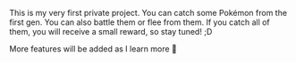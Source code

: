 This is my very first private project.
You can catch some Pokémon from the first gen. You can also battle them or flee from them.
If you catch all of them, you will receive a small reward, so stay tuned! ;D

More features will be added as I learn more 💪
